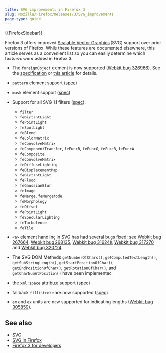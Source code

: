 ```yaml
---
title: SVG improvements in Firefox 3
slug: Mozilla/Firefox/Releases/3/SVG_improvements
page-type: guide
---
```


{{FirefoxSidebar}}

Firefox 3 offers improved [Scalable Vector Graphics](/en-US/docs/Web/SVG) (SVG) support over prior versions of Firefox. While these features are documented elsewhere, this article serves as a convenient list so you can easily determine which features were added in Firefox 3.

- The `foreignObject` element is now supported ([Webkit bug 326966](https://bugzil.la/326966)). See the [specification](https://www.w3.org/TR/SVG11/extend.html#ForeignObjectElement) or [this article](https://robert.ocallahan.org/2006/06/future-is-now_20.html) for details.
- `pattern` element support ([spec](https://www.w3.org/TR/SVG11/pservers.html#PatternElement))
- `mask` element support ([spec](https://www.w3.org/TR/SVG11/masking.html#MaskElement))
- Support for all SVG 1.1 filters ([spec](https://www.w3.org/TR/SVG11/filters.html)):

  - `filter`
  - `feDistantLight`
  - `fePointLight`
  - `feSpotLight`
  - `feBlend`
  - `feColorMatrix`
  - `feConvolveMatrix`
  - `feComponentTransfer`, `feFuncR`, `feFuncG`, `feFuncB`, `feFuncA`
  - `feComposite`
  - `feConvolveMatrix`
  - `feDiffuseLighting`
  - `feDisplacementMap`
  - `feDistantLight`
  - `feFlood`
  - `feGaussianBlur`
  - `feImage`
  - `feMerge`, `feMergeNode`
  - `feMorphology`
  - `feOffset`
  - `fePointLight`
  - `feSpecularLighting`
  - `feTurbulence`
  - `feTile`

- `<a>` element handling in SVG has had several bugs fixed; see [Webkit bug 267664](https://bugzil.la/267664), [Webkit bug 268135](https://bugzil.la/268135), [Webkit bug 316248](https://bugzil.la/316248), [Webkit bug 317270](https://bugzil.la/317270) and [Webkit bug 320724](https://bugzil.la/320724).
- The SVG DOM Methods `getNumberOfChars()`, `getComputedTextLength()`, `getSubStringLength()`, `getStartPositionOfChar()`, `getEndPositionOfChar()`, `getRotationOfChar()`, and `getCharNumAtPosition()` have been implemented.
- the `xml:space` attribute support ([spec](https://www.w3.org/TR/SVG/text.html#WhiteSpace))
- fallback `fill`/`stroke` are now supported ([spec](https://www.w3.org/TR/SVG/painting.html#SpecifyingPaint))
- `em` and `ex` units are now supported for indicating lengths ([Webkit bug 305859](https://bugzil.la/305859)).

## See also

- [SVG](/en-US/docs/Web/SVG)
- [SVG in Firefox](/en-US/docs/Web/SVG/SVG_1.1_Support_in_Firefox)
- [Firefox 3 for developers](/en-US/docs/Mozilla/Firefox/Releases/3)
